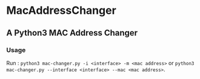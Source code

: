 # MacAddressChanger
## A Python3 MAC Address Changer

### Usage
Run : ``python3 mac-changer.py -i <interface> -m <mac address>`` or ``python3 mac-changer.py --interface <interface> --mac <mac address>``.
